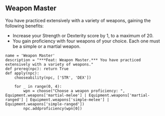 ## Weapon Master
You have practiced extensively with a variety of weapons, gaining the following benefits:

* Increase your Strength or Dexterity score by 1, to a maximum of 20.
* You gain proficiency with four weapons of your choice. Each one must be a simple or a martial weapon.

```
name = 'Weapon Master'
description = "***Feat: Weapon Master.*** You have practiced extensively with a variety of weapons."
def prereq(npc): return True
def apply(npc):
    chooseability(npc, ['STR', 'DEX'])

    for _ in range(0, 4):
        wpn = choose("Choose a weapon proficiency: ", Equipment.weapons['martial-melee'] | Equipment.weapons['martial-ranged'] | Equipment.weapons['simple-melee'] | Equipment.weapons['simple-ranged'])
        npc.addproficiency(wpn[0])
```
